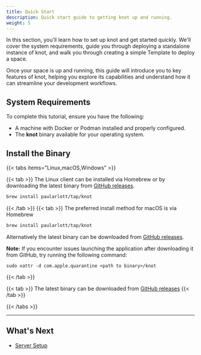 ```yaml
---
title: Quick Start
description: Quick start guide to getting knot up and running.
weight: 5
---
```


In this section, you'll learn how to set up knot and get started quickly. We'll cover the system requirements, guide you through deploying a standalone instance of knot, and walk you through creating a simple Template to deploy a space.

Once your space is up and running, this guide will introduce you to key features of knot, helping you explore its capabilities and understand how it can streamline your development workflows.

## System Requirements

To complete this tutorial, ensure you have the following:

- A machine with Docker or Podman installed and properly configured.
- The **knot** binary available for your operating system.

## Install the Binary

{{< tabs items="Linux,macOS,Windows" >}}

  {{< tab >}}
  The Linux client can be installed via Homebrew or by downloading the latest binary from [GitHub releases](https://github.com/paularlott/knot/releases).

  ```bash
  brew install paularlott/tap/knot
  ```
  {{< /tab >}}
  {{< tab >}}
  The preferred install method for macOS is via Homebrew

  ```bash
  brew install paularlott/tap/knot
  ```

  Alternatively the latest binary can be downloaded from [GitHub releases](https://github.com/paularlott/knot/releases).

  **Note:** If you encounter issues launching the application after downloading it from GitHub, try running the following command:

  ```shell
  sudo xattr -d com.apple.quarantine <path to binary>/knot
  ```
  {{< /tab >}}

  {{< tab >}}
  The latest binary can be downloaded from [GitHub releases](https://github.com/paularlott/knot/releases)
  {{< /tab >}}

{{< /tabs >}}

---

## What's Next

- [Server Setup](server-setup/)
